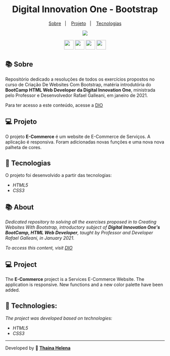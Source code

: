 <h1 align="center"> 
    Digital Innovation One - Bootstrap
</h1>

<p align="center">
  <a href="#-sobre">Sobre</a>&nbsp;&nbsp;&nbsp;|&nbsp;&nbsp;&nbsp;
  <a href="#-projeto">Projeto</a>&nbsp;&nbsp;&nbsp;|&nbsp;&nbsp;&nbsp;
  <a href="#-tecnologias">Tecnologias</a>
</p>

<p align="center">
<img src="https://i.imgur.com/64UDI7t.png.jpg">
</p>

<p align="center">
    <a href="https://www.facebook.com/digitalinnovationone" target="_blank"><img class="link" src="https://i.imgur.com/s9wDAAI.png?1" width="30rem"></a> <a href="https://www.youtube.com/results?search_query=digital+innovation+one" target="_blank"><img class="link" src="https://i.imgur.com/zG40AZC.png?1" width="30rem"></a> <a href="https://twitter.com/dio4tech" target="_blank"><img class="link" src="https://i.imgur.com/0Xfla8g.png?1" width="30rem"></a> <a href="https://web.digitalinnovation.one/" target="_blank"><img class="link" src="https://i.imgur.com/skUash9.png?1" width="30rem"></a>
</p>

## 📚 Sobre

Repositório dedicado a resoluções de todos os exercícios propostos no curso de Criação De Websites Com Bootstrap, matéria introdutória do **BootCamp HTML Web Developer da Digital Innovation One**, ministrada pelo Professor e Desenvolvedor Rafael Galleani, em janeiro de 2021.

Para ter acesso a este conteúdo, acesse a [DIO](https://web.digitalinnovation.one/)                                   

## 💻 Projeto

O projeto **E-Commerce** é um website de E-Commerce de Serviços. A aplicação é responsiva. Foram adicionadas novas funções e uma nova nova palheta de cores.

## 🚀 Tecnologias

O projeto foi desenvolvido a partir das tecnologias:

- *HTML5*
- *CSS3*

## 📚 About

*Dedicated repository to solving all the exercises proposed in to Creating Websites With Bootstrap, introductory subject of **Digital Innovation One's BootCamp, HTML Web Developer**, taught by Professor and Developer Rafael Galleani, in January 2021.*

*To access this content, visit [DIO](https://web.digitalinnovation.one/)*                                  

## 💻 Project

The **E-Commerce** project is a Services E-Commerce Website. The application is responsive. New functions and a new color palette have been added.

## 🚀 Technologies:

*The project was developed based on technologies:*

- *HTML5*
- *CSS3*

--------------

Developed by 🍁 [**Thaina Helena**](https://github.com/Thainahelena)
